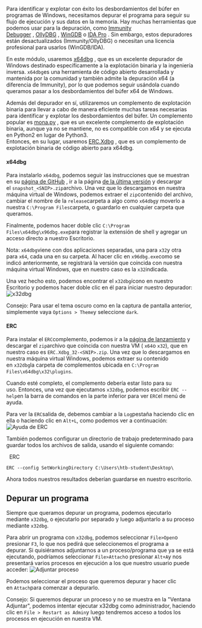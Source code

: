Para identificar y explotar con éxito los desbordamientos del búfer en programas de Windows, necesitamos depurar el programa para seguir su flujo de ejecución y sus datos en la memoria. Hay muchas herramientas que podemos usar para la depuración, como [Immunity Debugger](https://www.immunityinc.com/products/debugger/index.html) , [OllyDBG](http://www.ollydbg.de/) , [WinGDB](http://wingdb.com/) o [IDA Pro](https://www.hex-rays.com/products/ida/) . Sin embargo, estos depuradores están desactualizados (Immunity/OllyDBG) o necesitan una licencia profesional para usarlos (WinGDB/IDA).

En este módulo, usaremos [x64dbg](https://github.com/x64dbg/x64dbg) , que es un excelente depurador de Windows destinado específicamente a la explotación binaria y la ingeniería inversa. `x64dbg`es una herramienta de código abierto desarrollada y mantenida por la comunidad y también admite la depuración x64 (a diferencia de Immunity), por lo que podemos seguir usándola cuando queramos pasar a los desbordamientos del búfer x64 de Windows.

Además del depurador en sí, utilizaremos un complemento de explotación binaria para llevar a cabo de manera eficiente muchas tareas necesarias para identificar y explotar los desbordamientos del búfer. Un complemento popular es [mona.py](https://github.com/x64dbg/mona) , que es un excelente complemento de explotación binaria, aunque ya no se mantiene, no es compatible con x64 y se ejecuta en Python2 en lugar de Python3.  
Entonces, en su lugar, usaremos [ERC.Xdbg](https://github.com/Andy53/ERC.Xdbg) , que es un complemento de explotación binaria de código abierto para x64dbg.

#### x64dbg

Para instalarlo `x64dbg`, podemos seguir las instrucciones que se muestran en su [página de GitHub](https://github.com/x64dbg/x64dbg) , ir a la página [de la última versión](https://github.com/x64dbg/x64dbg/releases/tag/snapshot) y descargar el `snapshot_<SNIP>.zip`archivo. Una vez que lo descargamos en nuestra máquina virtual de Windows, podemos extraer el `zip`contenido del archivo, cambiar el nombre de la `release`carpeta a algo como `x64dbg`y moverlo a nuestra `C:\Program Files`carpeta, o guardarlo en cualquier carpeta que queramos.

Finalmente, podemos hacer doble clic `C:\Program Files\x64dbg\x96dbg.exe`para registrar la extensión de shell y agregar un acceso directo a nuestro Escritorio.

Nota: `x64dbg`viene con dos aplicaciones separadas, una para `x32`y otra para `x64`, cada una en su carpeta. Al hacer clic en `x96dbg.exe`como se indicó anteriormente, se registrará la versión que coincida con nuestra máquina virtual Windows, que en nuestro caso es la `x32`indicada.

Una vez hecho esto, podemos encontrar el `x32dbg`ícono en nuestro Escritorio y podemos hacer doble clic en él para iniciar nuestro depurador: ![x32dbg](https://academy.hackthebox.com/storage/modules/89/win32bof_x32dbg_1.jpg)

Consejo: Para usar el tema oscuro como en la captura de pantalla anterior, simplemente vaya `Options > Theme`y seleccione `dark`.
#### ERC

Para instalar el `ERC`complemento, podemos ir a la [página de lanzamiento](https://github.com/Andy53/ERC.Xdbg/releases) y descargar el `zip`archivo que coincida con nuestra VM ( `x64`o `x32`), que en nuestro caso es `ERC.Xdbg_32-<SNIP>.zip`. Una vez que lo descargamos en nuestra máquina virtual Windows, podemos extraer su contenido en `x32dbg`la carpeta de complementos ubicada en `C:\Program Files\x64dbg\x32\plugins`.

Cuando esté completo, el complemento debería estar listo para su uso. Entonces, una vez que ejecutamos `x32dbg`, podemos escribir `ERC --help`en la barra de comandos en la parte inferior para ver `ERC`el menú de ayuda.

Para ver la `ERC`salida de, debemos cambiar a la `Log`pestaña haciendo clic en ella o haciendo clic en `Alt+L`, como podemos ver a continuación: ![Ayuda de ERC](https://academy.hackthebox.com/storage/modules/89/win32bof_ERC_help.jpg)

También podemos configurar un directorio de trabajo predeterminado para guardar todos los archivos de salida, usando el siguiente comando:

  ERC

```powershell-session
ERC --config SetWorkingDirectory C:\Users\htb-student\Desktop\
```

Ahora todos nuestros resultados deberían guardarse en nuestro escritorio.

## Depurar un programa

Siempre que queramos depurar un programa, podemos ejecutarlo mediante `x32dbg`, o ejecutarlo por separado y luego adjuntarlo a su proceso mediante `x32dbg`.

Para abrir un programa con `x32dbg`, podemos seleccionar `File>Open`o presionar `F3`, lo que nos pedirá que seleccionemos el programa a depurar. Si quisiéramos adjuntarnos a un proceso/programa que ya se está ejecutando, podríamos seleccionar `File>Attach`o presionar `Alt+A`y nos presentará varios procesos en ejecución a los que nuestro usuario puede acceder: ![Adjuntar proceso](https://academy.hackthebox.com/storage/modules/89/win32bof_attach_process.jpg)

Podemos seleccionar el proceso que queremos depurar y hacer clic en `Attach`para comenzar a depurarlo.

Consejo: Si queremos depurar un proceso y no se muestra en la "Ventana Adjuntar", podemos intentar ejecutar x32dbg como administrador, haciendo clic en `File > Restart as Admin`y luego tendremos acceso a todos los procesos en ejecución en nuestra VM.